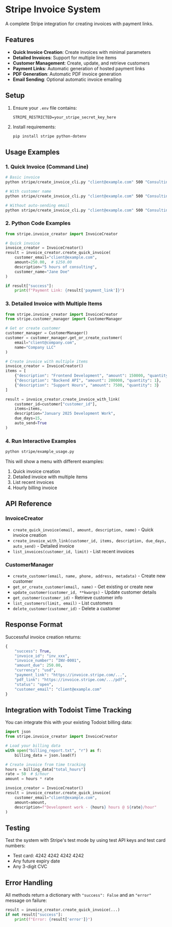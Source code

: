 # Stripe Invoice System

A complete Stripe integration for creating invoices with payment links.

## Features

- **Quick Invoice Creation**: Create invoices with minimal parameters
- **Detailed Invoices**: Support for multiple line items
- **Customer Management**: Create, update, and retrieve customers
- **Payment Links**: Automatic generation of hosted payment links
- **PDF Generation**: Automatic PDF invoice generation
- **Email Sending**: Optional automatic invoice emailing

## Setup

1. Ensure your `.env` file contains:
   ```
   STRIPE_RESTRICTED=your_stripe_secret_key_here
   ```

2. Install requirements:
   ```bash
   pip install stripe python-dotenv
   ```

## Usage Examples

### 1. Quick Invoice (Command Line)

```bash
# Basic invoice
python stripe/create_invoice_cli.py "client@example.com" 500 "Consulting services"

# With customer name
python stripe/create_invoice_cli.py "client@example.com" 500 "Consulting services" --name "John Doe"

# Without auto-sending email
python stripe/create_invoice_cli.py "client@example.com" 500 "Consulting services" --no-send
```

### 2. Python Code Examples

```python
from stripe.invoice_creator import InvoiceCreator

# Quick invoice
invoice_creator = InvoiceCreator()
result = invoice_creator.create_quick_invoice(
    customer_email="client@example.com",
    amount=250.00,  # $250.00
    description="5 hours of consulting",
    customer_name="Jane Doe"
)

if result["success"]:
    print(f"Payment Link: {result['payment_link']}")
```

### 3. Detailed Invoice with Multiple Items

```python
from stripe.invoice_creator import InvoiceCreator
from stripe.customer_manager import CustomerManager

# Get or create customer
customer_manager = CustomerManager()
customer = customer_manager.get_or_create_customer(
    email="client@company.com",
    name="Company LLC"
)

# Create invoice with multiple items
invoice_creator = InvoiceCreator()
items = [
    {"description": "Frontend Development", "amount": 150000, "quantity": 1},
    {"description": "Backend API", "amount": 200000, "quantity": 1},
    {"description": "Support Hours", "amount": 7500, "quantity": 3}
]

result = invoice_creator.create_invoice_with_link(
    customer_id=customer["customer_id"],
    items=items,
    description="January 2025 Development Work",
    due_days=15,
    auto_send=True
)
```

### 4. Run Interactive Examples

```bash
python stripe/example_usage.py
```

This will show a menu with different examples:
1. Quick invoice creation
2. Detailed invoice with multiple items
3. List recent invoices
4. Hourly billing invoice

## API Reference

### InvoiceCreator

- `create_quick_invoice(email, amount, description, name)` - Quick invoice creation
- `create_invoice_with_link(customer_id, items, description, due_days, auto_send)` - Detailed invoice
- `list_invoices(customer_id, limit)` - List recent invoices

### CustomerManager

- `create_customer(email, name, phone, address, metadata)` - Create new customer
- `get_or_create_customer(email, name)` - Get existing or create new
- `update_customer(customer_id, **kwargs)` - Update customer details
- `get_customer(customer_id)` - Retrieve customer info
- `list_customers(limit, email)` - List customers
- `delete_customer(customer_id)` - Delete a customer

## Response Format

Successful invoice creation returns:
```python
{
    "success": True,
    "invoice_id": "inv_xxx",
    "invoice_number": "INV-0001",
    "amount_due": 250.00,
    "currency": "usd",
    "payment_link": "https://invoice.stripe.com/...",
    "pdf_link": "https://invoice.stripe.com/.../pdf",
    "status": "open",
    "customer_email": "client@example.com"
}
```

## Integration with Todoist Time Tracking

You can integrate this with your existing Todoist billing data:

```python
import json
from stripe.invoice_creator import InvoiceCreator

# Load your billing data
with open("billing_report.txt", "r") as f:
    billing_data = json.load(f)

# Create invoice from time tracking
hours = billing_data["total_hours"]
rate = 50  # $/hour
amount = hours * rate

invoice_creator = InvoiceCreator()
result = invoice_creator.create_quick_invoice(
    customer_email="client@example.com",
    amount=amount,
    description=f"Development work - {hours} hours @ ${rate}/hour"
)
```

## Testing

Test the system with Stripe's test mode by using test API keys and test card numbers:
- Test card: 4242 4242 4242 4242
- Any future expiry date
- Any 3-digit CVC

## Error Handling

All methods return a dictionary with `"success": False` and an `"error"` message on failure:

```python
result = invoice_creator.create_quick_invoice(...)
if not result["success"]:
    print(f"Error: {result['error']}")
```